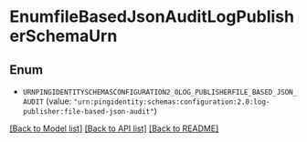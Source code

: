 # EnumfileBasedJsonAuditLogPublisherSchemaUrn

## Enum


* `URNPINGIDENTITYSCHEMASCONFIGURATION2_0LOG_PUBLISHERFILE_BASED_JSON_AUDIT` (value: `"urn:pingidentity:schemas:configuration:2.0:log-publisher:file-based-json-audit"`)


[[Back to Model list]](../README.md#documentation-for-models) [[Back to API list]](../README.md#documentation-for-api-endpoints) [[Back to README]](../README.md)



